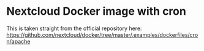 # Nextcloud Docker image with cron
This is taken straight from the official repository here:
https://github.com/nextcloud/docker/tree/master/.examples/dockerfiles/cron/apache
